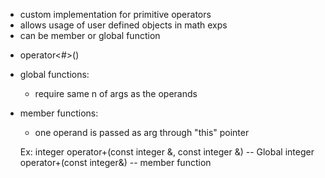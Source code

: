 - custom implementation for primitive operators
- allows usage of user defined objects in math exps
- can be member or global function

* <ret> operator<#>(<arguments>)

* global functions:

  - require same n of args as the operands

* member functions:

  - one operand is passed as arg through "this" pointer

  Ex:
  integer operator+(const integer &, const integer &) -- Global
  integer operator+(const integer&) -- member function
